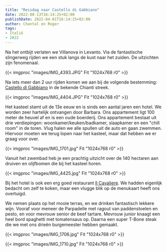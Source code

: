 ```yaml
---
title: "Reisdag naar Castello di Gabbiano"
date: 2022-08-13T16:14:25+02:00
publishDate: 2022-04-01T16:14:25+02:00
author: Chantal en Roger
tags:
- Italië
- 2022
---
```


Na het ontbijt verlaten we Villanova in Levanto. Via de fantastische slingerweg rijden we een stuk langs de kust naar het zuiden. De uitzichten zijn fenomenaal.

{{< imgproc "images/IMG_4393.JPG" Fit "1024x768 r0" >}}

Na iets meer dan 2 uur rijden komen we aan bij de volgende bestemming: [Castello di Gabbiano](https://www.castellogabbiano.it/) in de bekende Chianti streek.

{{< imgproc "images/IMG_4404.JPG" Fit "1024x768 r0" >}}

Het kasteel stamt uit de 13e eeuw en is sinds een aantal jaren een hotel. We worden zeer hartelijk ontvangen door Barbara. Ons appartement ligt 100 meter de heuvel af en is een oude boerderij. Ons appartement bestaat uit drie verdiepingen: woonkamer/keuken/badkamer, slaapkamer en een "chill room" in de toren. Vlug halen we alle spullen uit de auto en gaan zwemmen. Hiervoor moeten we terug lopen naar het kasteel, maar dat hebben we er graag voor over.

{{< imgproc "images/IMG_1701.jpg" Fit "1024x768 r0" >}}

Vanuit het zwembad heb je een prachtig uitzicht over de 140 hectaren aan druiven en olijfbomen die bij het kasteel horen.

{{< imgproc "images/IMG_4425.jpg" Fit "1024x768 r0" >}}

Bij het hotel is ook een erg goed restaurant [Il Cavaliere](https://www.castellogabbiano.it/il-cavaliere/restaurant/). We hadden eigenlijk bedacht om zelf te koken, maar een vlugge blik op de menukaart heeft ons overtuigd.

We nemen plaats op het mooie terras, en we drinken fantastisch lekkere wijn. Vooraf voor meneer de Parpadelle met ragout van paddenstoelen en pesto, en voor mevrouw senior de beef tartare. Mevrouw junior knaagt een heel bord spaghetti met tomatensaus op. Daarna een super T-Bone steak die we met ons drieën burgemeester hebben gemaakt.

{{< imgproc "images/IMG_1706.jpg" Fit "1024x768 r0" >}}

{{< imgproc "images/IMG_1710.jpg" Fit "1024x768 r0" >}}
